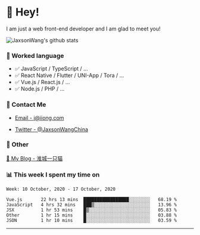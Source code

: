 # 👋 Hey!

I am just a web front-end developer and I am glad to meet you!

![JaxsonWang's github stats](https://github-readme-stats.vercel.app/api?username=JaxsonWang&&show_icons=true&&title_color=1abc9c&&icon_color=1abc9c)


### 📝 Worked language

- ✅ JavaScript / TypeScript / ...
- ✅ React Native / Flutter / UNI-App / Tora / ...
- ✅ Vue.js / React.js / ...
- ✅ Node.js / PHP / ...

### 📮 Contact Me

- [Email - i@iiong.com](mailto:i@iiong.com)

- [Twitter - @JaxsonWangChina](https://twitter.com/JaxsonWangChina)

### 🤪 Other

[📌 My Blog - 淮城一只猫](https://iiong.com)

### 📊 This week I spent my time on

<!--START_SECTION:waka-->
```text
Week: 10 October, 2020 - 17 October, 2020

Vue.js       22 hrs 13 mins  █████████████████░░░░░░░░   68.19 % 
JavaScript   4 hrs 32 mins   ███▒░░░░░░░░░░░░░░░░░░░░░   13.96 % 
JSX          1 hr 53 mins    █▒░░░░░░░░░░░░░░░░░░░░░░░   05.83 % 
Other        1 hr 15 mins    █░░░░░░░░░░░░░░░░░░░░░░░░   03.88 % 
JSON         1 hr 10 mins    █░░░░░░░░░░░░░░░░░░░░░░░░   03.59 % 
```
<!--END_SECTION:waka-->

---

